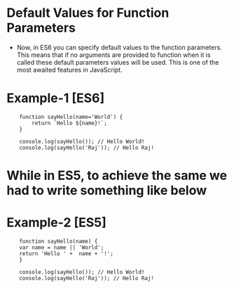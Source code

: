 # Default Values for Function Parameters
* Now, in ES6 you can specify default values to the function parameters. This means that if no arguments are provided to function when it is called these default parameters values will be used. This is one of the most awaited features in JavaScript. 

# Example-1 [ES6]

        function sayHello(name='World') {
            return `Hello ${name}!`;
        }

        console.log(sayHello()); // Hello World!
        console.log(sayHello('Raj')); // Hello Raj!

# While in ES5, to achieve the same we had to write something like below

# Example-2 [ES5]

        function sayHello(name) {
        var name = name || 'World'; 
        return 'Hello ' +  name + '!';
        }

        console.log(sayHello()); // Hello World!
        console.log(sayHello('Raj')); // Hello Raj!